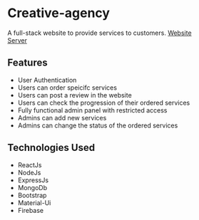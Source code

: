 # Creative-agency
A full-stack website to provide services to customers.
[Website](https://creative-agency-68ee7.web.app/)<br/>
[Server](https://ancient-depths-25434.herokuapp.com/)<br/>
## Features
- User  Authentication
- Users can order speicifc services
- Users can post a review in the website
- Users can check the progression of their ordered services
- Fully functional admin panel with restricted access
- Admins can add new services 
- Admins can change the status of the ordered services

## Technologies Used
- ReactJs
- NodeJs
- ExpressJs
- MongoDb
- Bootstrap
- Material-Ui
- Firebase